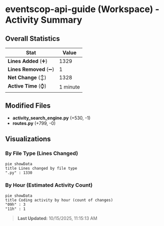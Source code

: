 # eventscop-api-guide (Workspace) - Activity Summary 

## Overall Statistics

| Stat                   | Value                                                             |
| ---------------------- | ----------------------------------------------------------------- |
| **Lines Added** (➕)   | 1329                                          |
| **Lines Removed** (➖) | 1                                        |
| **Net Change** (↕)    | 1328                |
| **Active Time** (⌚)   | 1 minute |


## Modified Files
- **activity_search_engine.py** (+530, -1)
- **routes.py** (+799, -0)

## Visualizations

### By File Type (Lines Changed)

```mermaid
pie showData
title Lines changed by file type
".py" : 1330
```

### By Hour (Estimated Activity Count)

```mermaid
pie showData
title Coding activity by hour (count of changes)
"09h" : 3
"11h" : 1
```


> **Last Updated:** 10/15/2025, 11:15:13 AM